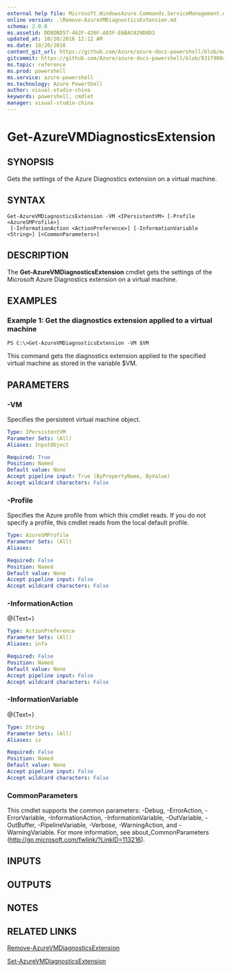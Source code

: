 ```yaml
---
external help file: Microsoft.WindowsAzure.Commands.ServiceManagement.dll-Help.xml
online version: .\Remove-AzureVMDiagnosticsExtension.md
schema: 2.0.0
ms.assetid: DD8DBD57-462F-426F-A03F-E6BAC629D0D3
updated_at: 10/20/2016 12:12 AM
ms.date: 10/20/2016
content_git_url: https://github.com/Azure/azure-docs-powershell/blob/master/azureps-cmdlets-docs/ServiceManagement/Azure.Service/v2.1.0/Get-AzureVMDiagnosticsExtension.md
gitcommit: https://github.com/Azure/azure-docs-powershell/blob/831f900c1a4babea8fcc8817cfbc25252a1aa872/azureps-cmdlets-docs/ServiceManagement/Azure.Service/v2.1.0/Get-AzureVMDiagnosticsExtension.md
ms.topic: reference
ms.prod: powershell
ms.service: azure-powershell
ms.technology: Azure PowerShell
author: visual-studio-china
keywords: powershell, cmdlet
manager: visual-studio-china
---
```


# Get-AzureVMDiagnosticsExtension

## SYNOPSIS
Gets the settings of the Azure Diagnostics extension on a virtual machine.

## SYNTAX

```
Get-AzureVMDiagnosticsExtension -VM <IPersistentVM> [-Profile <AzureSMProfile>]
 [-InformationAction <ActionPreference>] [-InformationVariable <String>] [<CommonParameters>]
```

## DESCRIPTION
The **Get-AzureVMDiagnosticsExtension** cmdlet gets the settings of the Microsoft Azure Diagnostics extension on a virtual machine.

## EXAMPLES

### Example 1: Get the diagnostics extension applied to a virtual machine
```
PS C:\>Get-AzureVMDiagnosticsExtension -VM $VM
```

This command gets the diagnostics extension applied to the specified virtual machine as stored in the variable $VM.

## PARAMETERS

### -VM
Specifies the persistent virtual machine object.

```yaml
Type: IPersistentVM
Parameter Sets: (All)
Aliases: InputObject

Required: True
Position: Named
Default value: None
Accept pipeline input: True (ByPropertyName, ByValue)
Accept wildcard characters: False
```

### -Profile
Specifies the Azure profile from which this cmdlet reads.
If you do not specify a profile, this cmdlet reads from the local default profile.

```yaml
Type: AzureSMProfile
Parameter Sets: (All)
Aliases: 

Required: False
Position: Named
Default value: None
Accept pipeline input: False
Accept wildcard characters: False
```

### -InformationAction
@{Text=}

```yaml
Type: ActionPreference
Parameter Sets: (All)
Aliases: infa

Required: False
Position: Named
Default value: None
Accept pipeline input: False
Accept wildcard characters: False
```

### -InformationVariable
@{Text=}

```yaml
Type: String
Parameter Sets: (All)
Aliases: iv

Required: False
Position: Named
Default value: None
Accept pipeline input: False
Accept wildcard characters: False
```

### CommonParameters
This cmdlet supports the common parameters: -Debug, -ErrorAction, -ErrorVariable, -InformationAction, -InformationVariable, -OutVariable, -OutBuffer, -PipelineVariable, -Verbose, -WarningAction, and -WarningVariable. For more information, see about_CommonParameters (http://go.microsoft.com/fwlink/?LinkID=113216).

## INPUTS

## OUTPUTS

## NOTES

## RELATED LINKS

[Remove-AzureVMDiagnosticsExtension](.\Remove-AzureVMDiagnosticsExtension.md)

[Set-AzureVMDiagnosticsExtension](.\Set-AzureVMDiagnosticsExtension.md)


